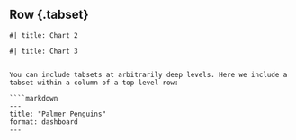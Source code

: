 ## Row {.tabset}

```{python}
#| title: Chart 2
```

```{python}
#| title: Chart 3
```
````

You can include tabsets at arbitrarily deep levels. Here we include a tabset within a column of a top level row:

````markdown
---
title: "Palmer Penguins"
format: dashboard
---

